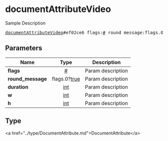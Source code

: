 # documentAttributeVideo

Sample Description

<pre>
<a href="../constructor/documentAttributeVideo.md">documentAttributeVideo</a>#ef02ce6 flags:<a href="../type/#.md">#</a> round_message:flags.0?<a href="../type/true.md">true</a> duration:<a href="../type/int.md">int</a> w:<a href="../type/int.md">int</a> h:<a href="../type/int.md">int</a> = <a href="../type/DocumentAttribute.md">DocumentAttribute</a>;
</pre>

## Parameters

| Name | Type | Description |
|------|:----:|-------------|
| **flags** | <a href="../type/#.md">#</a> | Param description |
| **round_message** | flags.0?<a href="../type/true.md">true</a> | Param description |
| **duration** | <a href="../type/int.md">int</a> | Param description |
| **w** | <a href="../type/int.md">int</a> | Param description |
| **h** | <a href="../type/int.md">int</a> | Param description |

## Type

&lt;a href=&#34;../type/DocumentAttribute.md&#34;&gt;DocumentAttribute&lt;/a&gt;
